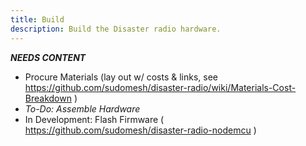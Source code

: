 ```yaml
---
title: Build
description: Build the Disaster radio hardware.
---
```

**_NEEDS CONTENT_**

- Procure Materials (lay out w/ costs & links, see https://github.com/sudomesh/disaster-radio/wiki/Materials-Cost-Breakdown )
- _To-Do: Assemble Hardware_ 
- In Development: Flash Firmware ( https://github.com/sudomesh/disaster-radio-nodemcu )

